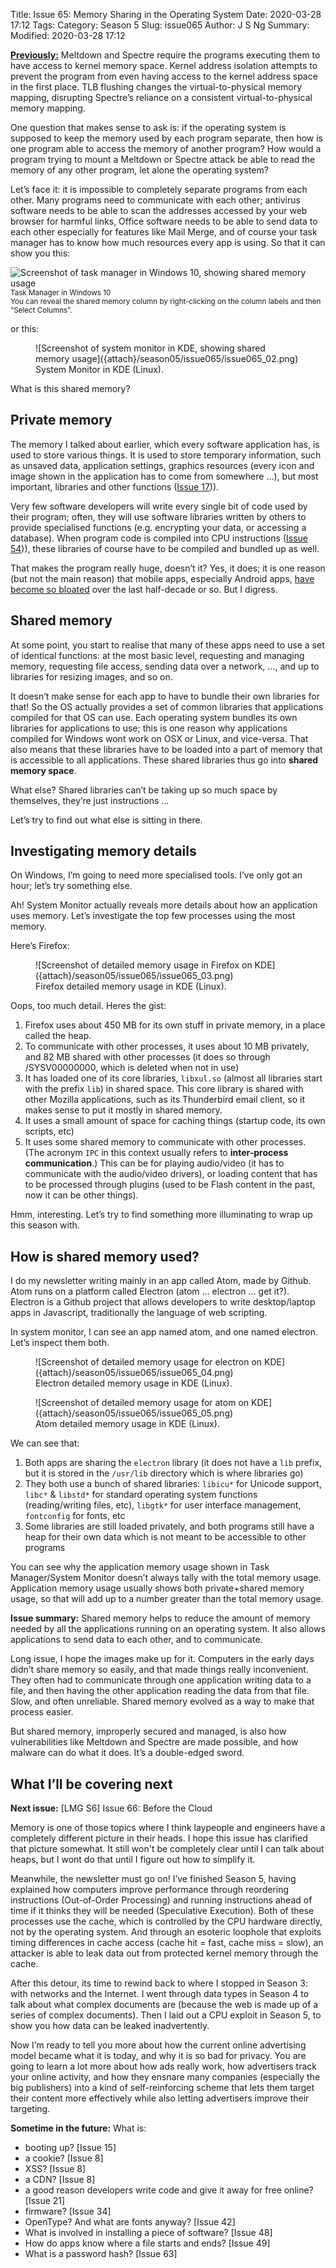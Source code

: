 Title: Issue 65: Memory Sharing in the Operating System
Date: 2020-03-28 17:12
Tags: 
Category: Season 5
Slug: issue065
Author: J S Ng
Summary: 
Modified: 2020-03-28 17:12

[**Previously:**](https://buttondown.email/laymansguide/archive/) Meltdown and Spectre require the programs executing them to have access to kernel memory space. Kernel address isolation attempts to prevent the program from even having access to the kernel address space in the first place. TLB flushing changes the virtual-to-physical memory mapping, disrupting Spectre’s reliance on a consistent virtual-to-physical memory mapping.

One question that makes sense to ask is: if the operating system is supposed to keep the memory used by each program separate, then how is one program able to access the memory of another program? How would a program trying to mount a Meltdown or Spectre attack be able to read the memory of any other program, let alone the operating system?

Let’s face it: it is impossible to completely separate programs from each other. Many programs need to communicate with each other; antivirus software needs to be able to scan the addresses accessed by your web browser for harmful links, Office software needs to be able to send data to each other especially for features like Mail Merge, and of course your task manager has to know how much resources every app is using. So that it can show you this:

![Screenshot of task manager in Windows 10, showing shared memory usage]({attach}/season05/issue065/issue065_01.png)<br />
<small>Task Manager in Windows 10<br />
You can reveal the shared memory column by right-clicking on the column labels and then “Select Columns”.</small>

or this:

<figure>
    ![Screenshot of system monitor in KDE, showing shared memory usage]({attach}/season05/issue065/issue065_02.png)
    <figcaption>System Monitor in KDE (Linux).</figcaption>    
</figure>

What is this shared memory?

## Private memory

The memory I talked about earlier, which every software application has, is used to store various things. It is used to store temporary information, such as unsaved data, application settings, graphics resources (every icon and image shown in the application has to come from somewhere …), but most important, libraries and other functions ([Issue 17]({filename}/season02/issue017/issue017.md))).

Very few software developers will write every single bit of code used by their program; often, they will use software libraries written by others to provide specialised functions (e.g. encrypting your data, or accessing a database). When program code is compiled into CPU instructions ([Issue 54]({filename}/season05/issue054/issue054.md))), these libraries of course have to be compiled and bundled up as well.

That makes the program really huge, doesn’t it? Yes, it does; it is one reason (but not the main reason) that mobile apps, especially Android apps, [have become so bloated](https://trevore.com/post/app-sizes-are-out-of-control/) over the last half-decade or so. But I digress.

## Shared memory

At some point, you start to realise that many of these apps need to use a set of identical functions: at the most basic level, requesting and managing memory, requesting file access, sending data over a network, …, and up to libraries for resizing images, and so on.

It doesn’t make sense for each app to have to bundle their own libraries for that! So the OS actually provides a set of common libraries that applications compiled for that OS can use. Each operating system bundles its own libraries for applications to use; this is one reason why applications compiled for Windows wont work on OSX or Linux, and vice-versa. That also means that these libraries have to be loaded into a part of memory that is accessible to all applications. These shared libraries thus go into **shared memory space**.

What else? Shared libraries can’t be taking up so much space by themselves, they’re just instructions …

Let’s try to find out what else is sitting in there.

## Investigating memory details

On Windows, I’m going to need more specialised tools. I’ve only got an hour; let’s try something else.

Ah! System Monitor actually reveals more details about how an application uses memory. Let’s investigate the top few processes using the most memory.

Here’s Firefox:

<figure>
    ![Screenshot of detailed memory usage in Firefox on KDE]({attach}/season05/issue065/issue065_03.png)
    <figcaption>Firefox detailed memory usage in KDE (Linux).</figcaption>    
</figure>

Oops, too much detail. Heres the gist:

1. Firefox uses about 450 MB for its own stuff in private memory, in a place called the heap.
2. To communicate with other processes, it uses about 10 MB privately, and 82 MB shared with other processes (it does so through /SYSV00000000, which is deleted when not in use)  
3. It has loaded one of its core libraries, `libxul.so` (almost all libraries start with the prefix `lib`) in shared space. This core library is shared with other Mozilla applications, such as its Thunderbird email client, so it makes sense to put it mostly in shared memory.
4. It uses a small amount of space for caching things (startup code, its own scripts, etc)
5. It uses some shared memory to communicate with other processes. (The acronym `IPC` in this context usually refers to **inter-process communication**.) This can be for playing audio/video (it has to communicate with the audio/video drivers), or loading content that has to be processed through plugins (used to be Flash content in the past, now it can be other things).

Hmm, interesting. Let’s try to find something more illuminating to wrap up this season with.

## How is shared memory used?

I do my newsletter writing mainly in an app called Atom, made by Github. Atom runs on a platform called Electron (atom … electron … get it?). Electron is a Github project that allows developers to write desktop/laptop apps in Javascript, traditionally the language of web scripting.

In system monitor, I can see an app named atom, and one named electron. Let’s inspect them both.

<figure>
    ![Screenshot of detailed memory usage for electron on KDE]({attach}/season05/issue065/issue065_04.png)
    <figcaption>Electron detailed memory usage in KDE (Linux).</figcaption>    
</figure>

<figure>
    ![Screenshot of detailed memory usage for atom on KDE]({attach}/season05/issue065/issue065_05.png)
    <figcaption>Atom detailed memory usage in KDE (Linux).</figcaption>    
</figure>

We can see that:

1. Both apps are sharing the `electron` library (it does not have a `lib` prefix, but it is stored in the `/usr/lib` directory which is where libraries go)
2. They both use a bunch of shared libraries: `libicu*` for Unicode support, `libc*` & `libstd*` for standard operating system functions (reading/writing files, etc), `libgtk*` for user interface management, `fontconfig` for fonts, etc
3. Some libraries are still loaded privately, and both programs still have a heap for their own data which is not meant to be accessible to other programs

You can see why the application memory usage shown in Task Manager/System Monitor doesn’t always tally with the total memory usage. Application memory usage usually shows both private+shared memory usage, so that will add up to a number greater than the total memory usage.

**Issue summary:** Shared memory helps to reduce the amount of memory needed by all the applications running on an operating system. It also allows applications to send data to each other, and to communicate.

Long issue, I hope the images make up for it. Computers in the early days didn’t share memory so easily, and that made things really inconvenient. They often had to communicate through one application writing data to a file, and then having the other application reading the data from that file. Slow, and often unreliable. Shared memory evolved as a way to make that process easier.

But shared memory, improperly secured and managed, is also how vulnerabilities like Meltdown and Spectre are made possible, and how malware can do what it does. It’s a double-edged sword.

## What I’ll be covering next

**Next issue:** [LMG S6] Issue 66: Before the Cloud

Memory is one of those topics where I think laypeople and engineers have a completely different picture in their heads. I hope this issue has clarified that picture somewhat. It still won't be completely clear until I can talk about heaps, but I wont do that until I figure out how to simplify it.

Meanwhile, the newsletter must go on! I’ve finished Season 5, having explained how computers improve performance through reordering instructions (Out-of-Order Processing) and running instructions ahead of time if it thinks they will be needed (Speculative Execution). Both of these processes use the cache, which is controlled by the CPU hardware directly, not by the operating system. And through an esoteric loophole that exploits timing differences in cache access (cache hit = fast, cache miss = slow), an attacker is able to leak data out from protected kernel memory through the cache.

After this detour, its time to rewind back to where I stopped in Season 3: with networks and the Internet. I went through data types in Season 4 to talk about what complex documents are (because the web is made up of a series of complex documents). Then I laid out a CPU exploit in Season 5, to show you how data can be leaked inadvertently.

Now I’m ready to tell you more about how the current online advertising model became what it is today, and why it is so bad for privacy. You are going to learn a lot more about how ads really work, how advertisers track your online activity, and how they ensnare many companies (especially the big publishers) into a kind of self-reinforcing scheme that lets them target their content more effectively while also letting advertisers improve their targeting.

**Sometime in the future:** What is:

- booting up? [Issue 15]
- a cookie? [Issue 8]
- XSS? [Issue 8]
- a CDN? [Issue 8]
- a good reason developers write code and give it away for free online? [Issue 21]
- firmware? [Issue 34]
- OpenType? And what are fonts anyway? [Issue 42]
- What is involved in installing a piece of software? [Issue 48]
- How do apps know where a file starts and ends? [Issue 49]
- What is a password hash? [Issue 63]
